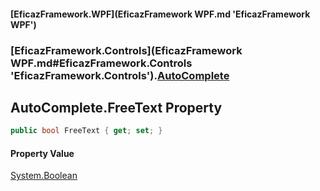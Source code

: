 #### [EficazFramework.WPF](EficazFramework WPF.md 'EficazFramework WPF')
### [EficazFramework.Controls](EficazFramework WPF.md#EficazFramework.Controls 'EficazFramework.Controls').[AutoComplete](EficazFramework.Controls/AutoComplete.md 'EficazFramework.Controls.AutoComplete')

## AutoComplete.FreeText Property

```csharp
public bool FreeText { get; set; }
```

#### Property Value
[System.Boolean](https://docs.microsoft.com/en-us/dotnet/api/System.Boolean 'System.Boolean')